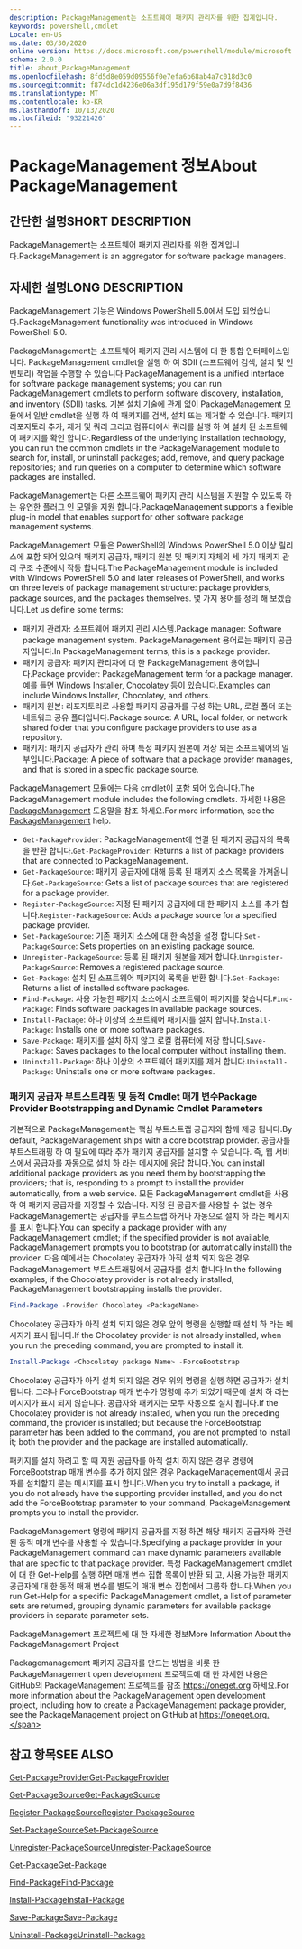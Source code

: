 ```yaml
---
description: PackageManagement는 소프트웨어 패키지 관리자를 위한 집계입니다.
keywords: powershell,cmdlet
Locale: en-US
ms.date: 03/30/2020
online version: https://docs.microsoft.com/powershell/module/microsoft.powershell.core/about/about_packagemanagement?view=powershell-6&WT.mc_id=ps-gethelp
schema: 2.0.0
title: about_PackageManagement
ms.openlocfilehash: 8fd5d8e059d09556f0e7efa6b68ab4a7c018d3c0
ms.sourcegitcommit: f874dc1d4236e06a3df195d179f59e0a7d9f8436
ms.translationtype: MT
ms.contentlocale: ko-KR
ms.lasthandoff: 10/13/2020
ms.locfileid: "93221426"
---
```

# <a name="about-packagemanagement"></a><span data-ttu-id="c9ead-104">PackageManagement 정보</span><span class="sxs-lookup"><span data-stu-id="c9ead-104">About PackageManagement</span></span>

## <a name="short-description"></a><span data-ttu-id="c9ead-105">간단한 설명</span><span class="sxs-lookup"><span data-stu-id="c9ead-105">SHORT DESCRIPTION</span></span>
<span data-ttu-id="c9ead-106">PackageManagement는 소프트웨어 패키지 관리자를 위한 집계입니다.</span><span class="sxs-lookup"><span data-stu-id="c9ead-106">PackageManagement is an aggregator for software package managers.</span></span>

## <a name="long-description"></a><span data-ttu-id="c9ead-107">자세한 설명</span><span class="sxs-lookup"><span data-stu-id="c9ead-107">LONG DESCRIPTION</span></span>

<span data-ttu-id="c9ead-108">PackageManagement 기능은 Windows PowerShell 5.0에서 도입 되었습니다.</span><span class="sxs-lookup"><span data-stu-id="c9ead-108">PackageManagement functionality was introduced in Windows PowerShell 5.0.</span></span>

<span data-ttu-id="c9ead-109">PackageManagement는 소프트웨어 패키지 관리 시스템에 대 한 통합 인터페이스입니다. PackageManagement cmdlet을 실행 하 여 SDII (소프트웨어 검색, 설치 및 인벤토리) 작업을 수행할 수 있습니다.</span><span class="sxs-lookup"><span data-stu-id="c9ead-109">PackageManagement is a unified interface for software package management systems; you can run PackageManagement cmdlets to perform software discovery, installation, and inventory (SDII) tasks.</span></span> <span data-ttu-id="c9ead-110">기본 설치 기술에 관계 없이 PackageManagement 모듈에서 일반 cmdlet을 실행 하 여 패키지를 검색, 설치 또는 제거할 수 있습니다. 패키지 리포지토리 추가, 제거 및 쿼리 그리고 컴퓨터에서 쿼리를 실행 하 여 설치 된 소프트웨어 패키지를 확인 합니다.</span><span class="sxs-lookup"><span data-stu-id="c9ead-110">Regardless of the underlying installation technology, you can run the common cmdlets in the PackageManagement module to search for, install, or uninstall packages; add, remove, and query package repositories; and run queries on a computer to determine which software packages are installed.</span></span>

<span data-ttu-id="c9ead-111">PackageManagement는 다른 소프트웨어 패키지 관리 시스템을 지원할 수 있도록 하는 유연한 플러그 인 모델을 지원 합니다.</span><span class="sxs-lookup"><span data-stu-id="c9ead-111">PackageManagement supports a flexible plug-in model that enables support for other software package management systems.</span></span>

<span data-ttu-id="c9ead-112">PackageManagement 모듈은 PowerShell의 Windows PowerShell 5.0 이상 릴리스에 포함 되어 있으며 패키지 공급자, 패키지 원본 및 패키지 자체의 세 가지 패키지 관리 구조 수준에서 작동 합니다.</span><span class="sxs-lookup"><span data-stu-id="c9ead-112">The PackageManagement module is included with Windows PowerShell 5.0 and later releases of PowerShell, and works on three levels of package management structure: package providers, package sources, and the packages themselves.</span></span> <span data-ttu-id="c9ead-113">몇 가지 용어를 정의 해 보겠습니다.</span><span class="sxs-lookup"><span data-stu-id="c9ead-113">Let us define some terms:</span></span>

- <span data-ttu-id="c9ead-114">패키지 관리자: 소프트웨어 패키지 관리 시스템.</span><span class="sxs-lookup"><span data-stu-id="c9ead-114">Package manager: Software package management system.</span></span> <span data-ttu-id="c9ead-115">PackageManagement 용어로는 패키지 공급자입니다.</span><span class="sxs-lookup"><span data-stu-id="c9ead-115">In PackageManagement terms, this is a package provider.</span></span>
- <span data-ttu-id="c9ead-116">패키지 공급자: 패키지 관리자에 대 한 PackageManagement 용어입니다.</span><span class="sxs-lookup"><span data-stu-id="c9ead-116">Package provider: PackageManagement term for a package manager.</span></span> <span data-ttu-id="c9ead-117">예를 들면 Windows Installer, Chocolatey 등이 있습니다.</span><span class="sxs-lookup"><span data-stu-id="c9ead-117">Examples can include Windows Installer, Chocolatey, and others.</span></span>
- <span data-ttu-id="c9ead-118">패키지 원본: 리포지토리로 사용할 패키지 공급자를 구성 하는 URL, 로컬 폴더 또는 네트워크 공유 폴더입니다.</span><span class="sxs-lookup"><span data-stu-id="c9ead-118">Package source: A URL, local folder, or network shared folder that you configure package providers to use as a repository.</span></span>
- <span data-ttu-id="c9ead-119">패키지: 패키지 공급자가 관리 하며 특정 패키지 원본에 저장 되는 소프트웨어의 일부입니다.</span><span class="sxs-lookup"><span data-stu-id="c9ead-119">Package: A piece of software that a package provider manages, and that is stored in a specific package source.</span></span>

<span data-ttu-id="c9ead-120">PackageManagement 모듈에는 다음 cmdlet이 포함 되어 있습니다.</span><span class="sxs-lookup"><span data-stu-id="c9ead-120">The PackageManagement module includes the following cmdlets.</span></span> <span data-ttu-id="c9ead-121">자세한 내용은 [PackageManagement](/powershell/module/packagemanagement) 도움말을 참조 하세요.</span><span class="sxs-lookup"><span data-stu-id="c9ead-121">For more information, see the [PackageManagement](/powershell/module/packagemanagement) help.</span></span>

- <span data-ttu-id="c9ead-122">`Get-PackageProvider`: PackageManagement에 연결 된 패키지 공급자의 목록을 반환 합니다.</span><span class="sxs-lookup"><span data-stu-id="c9ead-122">`Get-PackageProvider`: Returns a list of package providers that are  connected to PackageManagement.</span></span>
- <span data-ttu-id="c9ead-123">`Get-PackageSource`: 패키지 공급자에 대해 등록 된 패키지 소스 목록을 가져옵니다.</span><span class="sxs-lookup"><span data-stu-id="c9ead-123">`Get-PackageSource`: Gets a list of package sources that are registered for a package provider.</span></span>
- <span data-ttu-id="c9ead-124">`Register-PackageSource`: 지정 된 패키지 공급자에 대 한 패키지 소스를 추가 합니다.</span><span class="sxs-lookup"><span data-stu-id="c9ead-124">`Register-PackageSource`: Adds a package source for a specified package provider.</span></span>
- <span data-ttu-id="c9ead-125">`Set-PackageSource`: 기존 패키지 소스에 대 한 속성을 설정 합니다.</span><span class="sxs-lookup"><span data-stu-id="c9ead-125">`Set-PackageSource`: Sets properties on an existing package source.</span></span>
- <span data-ttu-id="c9ead-126">`Unregister-PackageSource`: 등록 된 패키지 원본을 제거 합니다.</span><span class="sxs-lookup"><span data-stu-id="c9ead-126">`Unregister-PackageSource`: Removes a registered package source.</span></span>
- <span data-ttu-id="c9ead-127">`Get-Package`: 설치 된 소프트웨어 패키지의 목록을 반환 합니다.</span><span class="sxs-lookup"><span data-stu-id="c9ead-127">`Get-Package`: Returns a list of installed software packages.</span></span>
- <span data-ttu-id="c9ead-128">`Find-Package`: 사용 가능한 패키지 소스에서 소프트웨어 패키지를 찾습니다.</span><span class="sxs-lookup"><span data-stu-id="c9ead-128">`Find-Package`: Finds software packages in available package sources.</span></span>
- <span data-ttu-id="c9ead-129">`Install-Package`: 하나 이상의 소프트웨어 패키지를 설치 합니다.</span><span class="sxs-lookup"><span data-stu-id="c9ead-129">`Install-Package`: Installs one or more software packages.</span></span>
- <span data-ttu-id="c9ead-130">`Save-Package`: 패키지를 설치 하지 않고 로컬 컴퓨터에 저장 합니다.</span><span class="sxs-lookup"><span data-stu-id="c9ead-130">`Save-Package`: Saves packages to the local computer without installing them.</span></span>
- <span data-ttu-id="c9ead-131">`Uninstall-Package`: 하나 이상의 소프트웨어 패키지를 제거 합니다.</span><span class="sxs-lookup"><span data-stu-id="c9ead-131">`Uninstall-Package`: Uninstalls one or more software packages.</span></span>

### <a name="package-provider-bootstrapping-and-dynamic-cmdlet-parameters"></a><span data-ttu-id="c9ead-132">패키지 공급자 부트스트래핑 및 동적 Cmdlet 매개 변수</span><span class="sxs-lookup"><span data-stu-id="c9ead-132">Package Provider Bootstrapping and Dynamic Cmdlet Parameters</span></span>

<span data-ttu-id="c9ead-133">기본적으로 PackageManagement는 핵심 부트스트랩 공급자와 함께 제공 됩니다.</span><span class="sxs-lookup"><span data-stu-id="c9ead-133">By default, PackageManagement ships with a core bootstrap provider.</span></span> <span data-ttu-id="c9ead-134">공급자를 부트스트래핑 하 여 필요에 따라 추가 패키지 공급자를 설치할 수 있습니다. 즉, 웹 서비스에서 공급자를 자동으로 설치 하 라는 메시지에 응답 합니다.</span><span class="sxs-lookup"><span data-stu-id="c9ead-134">You can install additional package providers as you need them by bootstrapping the providers; that is, responding to a prompt to install the provider automatically, from a web service.</span></span> <span data-ttu-id="c9ead-135">모든 PackageManagement cmdlet을 사용 하 여 패키지 공급자를 지정할 수 있습니다. 지정 된 공급자를 사용할 수 없는 경우 PackageManagement는 공급자를 부트스트랩 하거나 자동으로 설치 하 라는 메시지를 표시 합니다.</span><span class="sxs-lookup"><span data-stu-id="c9ead-135">You can specify a package provider with any PackageManagement cmdlet; if the specified provider is not available, PackageManagement prompts you to bootstrap (or automatically install) the provider.</span></span> <span data-ttu-id="c9ead-136">다음 예에서는 Chocolatey 공급자가 아직 설치 되지 않은 경우 PackageManagement 부트스트래핑에서 공급자를 설치 합니다.</span><span class="sxs-lookup"><span data-stu-id="c9ead-136">In the following examples, if the Chocolatey provider is not already installed, PackageManagement bootstrapping installs the provider.</span></span>

```powershell
Find-Package -Provider Chocolatey <PackageName>
```

<span data-ttu-id="c9ead-137">Chocolatey 공급자가 아직 설치 되지 않은 경우 앞의 명령을 실행할 때 설치 하 라는 메시지가 표시 됩니다.</span><span class="sxs-lookup"><span data-stu-id="c9ead-137">If the Chocolatey provider is not already installed, when you run the preceding command, you are prompted to install it.</span></span>

```powershell
Install-Package <Chocolatey package Name> -ForceBootstrap
```

<span data-ttu-id="c9ead-138">Chocolatey 공급자가 아직 설치 되지 않은 경우 위의 명령을 실행 하면 공급자가 설치 됩니다. 그러나 ForceBootstrap 매개 변수가 명령에 추가 되었기 때문에 설치 하 라는 메시지가 표시 되지 않습니다. 공급자와 패키지는 모두 자동으로 설치 됩니다.</span><span class="sxs-lookup"><span data-stu-id="c9ead-138">If the Chocolatey provider is not already installed, when you run the preceding command, the provider is installed; but because the ForceBootstrap parameter has been added to the command, you are not prompted to install it; both the provider and the package are installed automatically.</span></span>

<span data-ttu-id="c9ead-139">패키지를 설치 하려고 할 때 지원 공급자를 아직 설치 하지 않은 경우 명령에 ForceBootstrap 매개 변수를 추가 하지 않은 경우 PackageManagement에서 공급자를 설치할지 묻는 메시지를 표시 합니다.</span><span class="sxs-lookup"><span data-stu-id="c9ead-139">When you try to install a package, if you do not already have the supporting provider installed, and you do not add the ForceBootstrap parameter to your command, PackageManagement prompts you to install the provider.</span></span>

<span data-ttu-id="c9ead-140">PackageManagement 명령에 패키지 공급자를 지정 하면 해당 패키지 공급자와 관련 된 동적 매개 변수를 사용할 수 있습니다.</span><span class="sxs-lookup"><span data-stu-id="c9ead-140">Specifying a package provider in your PackageManagement command can make dynamic parameters available that are specific to that package provider.</span></span> <span data-ttu-id="c9ead-141">특정 PackageManagement cmdlet에 대 한 Get-Help를 실행 하면 매개 변수 집합 목록이 반환 되 고, 사용 가능한 패키지 공급자에 대 한 동적 매개 변수를 별도의 매개 변수 집합에서 그룹화 합니다.</span><span class="sxs-lookup"><span data-stu-id="c9ead-141">When you run Get-Help for a specific PackageManagement cmdlet, a list of parameter sets are returned, grouping dynamic parameters for available package providers in separate parameter sets.</span></span>

<span data-ttu-id="c9ead-142">PackageManagement 프로젝트에 대 한 자세한 정보</span><span class="sxs-lookup"><span data-stu-id="c9ead-142">More Information About the PackageManagement Project</span></span>

<span data-ttu-id="c9ead-143">Packagemanagement 패키지 공급자를 만드는 방법을 비롯 한 PackageManagement open development 프로젝트에 대 한 자세한 내용은 GitHub의 PackageManagement 프로젝트를 참조 https://oneget.org 하세요.</span><span class="sxs-lookup"><span data-stu-id="c9ead-143">For more information about the PackageManagement open development project, including how to create a PackageManagement package provider, see the PackageManagement project on GitHub at https://oneget.org.</span></span>

## <a name="see-also"></a><span data-ttu-id="c9ead-144">참고 항목</span><span class="sxs-lookup"><span data-stu-id="c9ead-144">SEE ALSO</span></span>

[<span data-ttu-id="c9ead-145">Get-PackageProvider</span><span class="sxs-lookup"><span data-stu-id="c9ead-145">Get-PackageProvider</span></span>](xref:PackageManagement.Get-PackageProvider)

[<span data-ttu-id="c9ead-146">Get-PackageSource</span><span class="sxs-lookup"><span data-stu-id="c9ead-146">Get-PackageSource</span></span>](xref:PackageManagement.Get-PackageSource)

[<span data-ttu-id="c9ead-147">Register-PackageSource</span><span class="sxs-lookup"><span data-stu-id="c9ead-147">Register-PackageSource</span></span>](xref:PackageManagement.Register-PackageSource)

[<span data-ttu-id="c9ead-148">Set-PackageSource</span><span class="sxs-lookup"><span data-stu-id="c9ead-148">Set-PackageSource</span></span>](xref:PackageManagement.Set-PackageSource)

[<span data-ttu-id="c9ead-149">Unregister-PackageSource</span><span class="sxs-lookup"><span data-stu-id="c9ead-149">Unregister-PackageSource</span></span>](xref:PackageManagement.Unregister-PackageSource)

[<span data-ttu-id="c9ead-150">Get-Package</span><span class="sxs-lookup"><span data-stu-id="c9ead-150">Get-Package</span></span>](xref:PackageManagement.Get-Package)

[<span data-ttu-id="c9ead-151">Find-Package</span><span class="sxs-lookup"><span data-stu-id="c9ead-151">Find-Package</span></span>](xref:PackageManagement.Find-Package)

[<span data-ttu-id="c9ead-152">Install-Package</span><span class="sxs-lookup"><span data-stu-id="c9ead-152">Install-Package</span></span>](xref:PackageManagement.Install-Package)

[<span data-ttu-id="c9ead-153">Save-Package</span><span class="sxs-lookup"><span data-stu-id="c9ead-153">Save-Package</span></span>](xref:PackageManagement.Save-Package)

[<span data-ttu-id="c9ead-154">Uninstall-Package</span><span class="sxs-lookup"><span data-stu-id="c9ead-154">Uninstall-Package</span></span>](xref:PackageManagement.Uninstall-Package)

